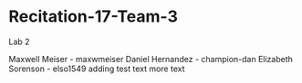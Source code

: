 # Recitation-17-Team-3
Lab 2 

Maxwell Meiser - maxwmeiser 
Daniel Hernandez - champion-dan 
Elizabeth Sorenson - elso1549
adding test text more text

